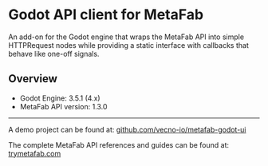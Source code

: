 # Godot API client for MetaFab

An add-on for the Godot engine that wraps the MetaFab API into simple HTTPRequest nodes while providing a static interface with callbacks that behave like one-off signals.

## Overview

* Godot Engine: 3.5.1 (4.x)
* MetaFab API version: 1.3.0

---

A demo project can be found at: [github.com/vecno-io/metafab-godot-ui](https://github.com/vecno-io/metafab-godot-ui)

The complete MetaFab API references and guides can be found at: [trymetafab.com](https://trymetafab.com)
